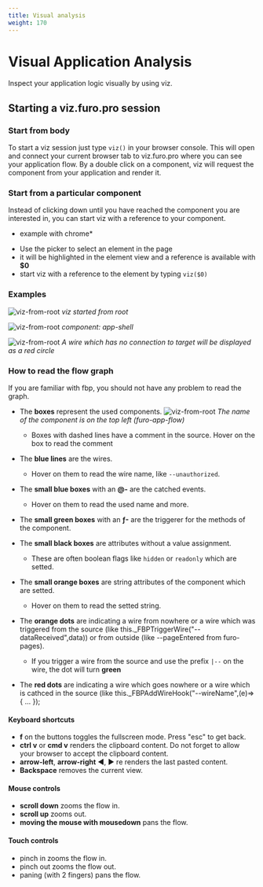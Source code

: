 ```yaml
---
title: Visual analysis
weight: 170
---
```


# Visual Application Analysis
Inspect your application logic visually by using viz.

## Starting a viz.furo.pro session
### Start from **body**
To start a viz session just type `viz()` in your browser console.
This will open and connect your current browser tab to viz.furo.pro where you can see your application flow.
By a double click on a component, viz will request the component from your application and render it.

### Start from a particular component
Instead of clicking down until you have reached the component you are interested in, you can start viz with a reference to your component.

* example with chrome*
- Use the picker to select an element in the page
- it will be highlighted in the element view and a reference is available with **$0**
- start viz with a reference to the element by typing `viz($0)`

### Examples

![viz-from-root](/viz-from-root.png#max) 
*viz started from root*

![viz-from-root](/app-shell.png#max) 
*component: app-shell*

![viz-from-root](/unconnected.png#max) 
*A wire which has no connection to target will be displayed as a red circle*


### How to read the flow graph
If you are familiar with fbp, you should not have any problem to read the graph. 

* The **boxes** represent the used components.
![viz-from-root](/component.png)
*The name of the component is on the top left (furo-app-flow)*
   * Boxes with dashed lines have a comment in the source. Hover on the box to read the comment


* The **blue lines** are the wires. 
  * Hover on them to read the wire name, like `--unauthorized`.

* The **small blue boxes** with an **@-** are the catched events. 
  * Hover on them to read the used name and more.

* The **small green boxes** with an **ƒ-** are the triggerer for the methods of the component.

* The **small black boxes** are attributes without a value assignment.
  * These are often boolean flags like `hidden` or `readonly` which are setted.

* The **small orange boxes** are string attributes of the component which are setted. 
  * Hover on them to read the setted string.

* The **orange dots** are indicating a wire from nowhere or a wire which was triggered from the source (like this._FBPTriggerWire("--dataReceived",data)) or from outside (like --pageEntered from furo-pages).
  * If you trigger a wire from the source and use the prefix `|--` on the wire, the dot will turn **green**

* The **red dots** are indicating a wire which goes nowhere or a wire which is cathced in the source (like this._FBPAddWireHook("--wireName",(e)=>{ ... });

#### Keyboard shortcuts
* **f** on the buttons toggles the fullscreen mode. Press "esc" to get back.
* **ctrl v** or **cmd v** renders the clipboard content. Do not forget to allow your browser to accept the clipboard content.
* **arrow-left**, **arrow-right** ◀, ▶ re renders the last pasted content.
* **Backspace** removes the current view.

#### Mouse controls
* **scroll down** zooms the flow in.
* **scroll up** zooms  out.
* **moving the mouse with mousedown** pans the flow.

#### Touch controls

* pinch in zooms the flow in.
* pinch out zooms the flow out.
* paning (with 2 fingers) pans the flow.
